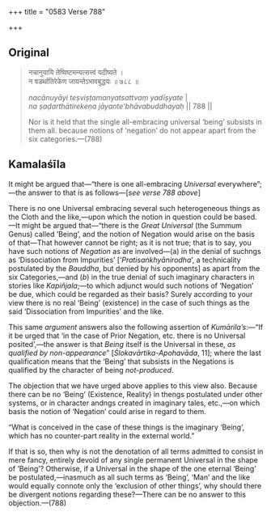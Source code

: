 +++
title = "0583 Verse 788"

+++
## Original 
>
> नचानुयायि तेष्विष्टमन्यत्सत्त्वं यदीष्यते ।  
> न षडर्थातिरेकेण जायन्तेऽभावबुद्धयः ॥ ७८८ ॥ 
>
> *nacānuyāyi teṣviṣṭamanyatsattvaṃ yadīṣyate* \|  
> *na ṣaḍarthātirekeṇa jāyante'bhāvabuddhayaḥ* \|\| 788 \|\| 
>
> Nor is it held that the single all-embracing universal ‘being’ subsists in them all. because notions of ‘negation’ do not appear apart from the six categories.—(788)



## Kamalaśīla

It might be argued that—“there is one all-embracing *Universal* everywhere”;—the answer to that is as follows—[*see verse 788 above*]

There is no one Universal embracing several such heterogeneous things as the Cloth and the like,—upon which the notion in question could be based.—It might be argued that—“there is the *Great Universal* (the Summum Genus) called ‘Being’, and the notion of Negation would arise on the basis of that—That however cannot be right; as it is not true; that is to say, you have such notions of *Negation* as are involved—(a) in the denial of suchngs as ‘Dissociation from Impurities’ [‘*Pratisaṅkhyānirodha*’, a technicality postulated by the *Bauddha*, but denied by his opponents] as apart from the six Categories,—and (*b*) in the true denial of such imaginary characters in stories like *Kapiñjala*;—to which adjunct would such notions of ‘Negation’ be due, which could be regarded as their basis? Surely according to your view there is no real ‘Being’ (existence) in the case of such things as the said ‘Dissociation from Impurities’ and the like.

This same *argument* answers also the following assertion of *Kumārila’s*:—“If it be urged that ‘in the case of Prior Negation, etc. there is no Universal posited’,—the answer is that *Being* itself is the Universal in these, *as qualified by non-appearance*” [*Ślokavārtika-Apohavāda*, 11]; where the last qualification means that the ‘Being’ that subsists in the Negations is qualified by the character of being *not-produced*.

The objection that we have urged above applies to this view also. Because there can be no ‘Being’ (Existence, Reality) in thengs postulated under other systems, or in character andngs created in imaginary tales, etc.,—on which basis the notion of ‘Negation’ could arise in regard to them.

“What is conceived in the case of these things is the imaginary ‘Being’, which has no counter-part reality in the external world.”

If that is so, then why is not the denotation of all terms admitted to consist in mere fancy, entirely devoid of any single permanent Universal in the shape of ‘Being’? Otherwise, if a Universal in the shape of the one eternal ‘Being’ be postulated,—inasmuch as all such terms as ‘Being’, ‘Man’ and the like would equally connote only the ‘exclusion of other things’, why should there be divergent notions regarding these?—There can be no answer to this objection.—(788)


